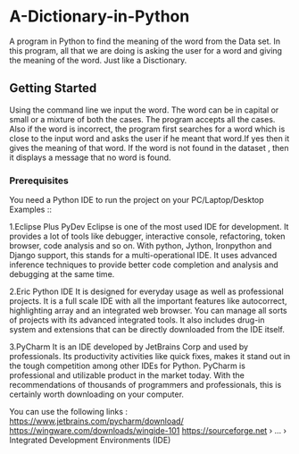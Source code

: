 # A-Dictionary-in-Python
A program in Python to find the meaning of the word from the Data set.
In this program, all that we are doing is asking the user for a word and giving the meaning of the word.
Just like a Disctionary.


## Getting Started 
Using the command line we input the word.
The word can be in capital or small or a mixture of both the cases.
The program accepts all the cases.
Also if the word is incorrect, the program first searches for a word which is close to the input word and asks the user if he meant that word.If yes then it gives the meaning of that word.
If the word is not found in the dataset , then it displays a message that no word is found.

### Prerequisites
You need a Python IDE to run the project on your PC/Laptop/Desktop
Examples ::

1.Eclipse Plus PyDev
Eclipse is one of the most used IDE for development. It provides a lot of tools like debugger, interactive console, refactoring, token browser, code analysis and so on. With python, Jython, Ironpython and Django support, this stands for a multi-operational IDE. It uses advanced inference techniques to provide better code completion and analysis and debugging at the same time.

2.Eric Python IDE
It is designed for everyday usage as well as professional projects. It is a full scale IDE with all the important features like autocorrect, highlighting array and an integrated web browser. You can manage all sorts of projects with its advanced integrated tools. It also includes drug-in system and extensions that can be directly downloaded from the IDE itself.

3.PyCharm
It is an IDE developed by JetBrains Corp and used by professionals. Its productivity activities like quick fixes, makes it stand out in the tough competition among other IDEs for Python. PyCharm is professional and utilizable product in the market today. With the recommendations of thousands of programmers and professionals, this is certainly worth downloading on your computer.

You can use the following links :
https://www.jetbrains.com/pycharm/download/
https://wingware.com/downloads/wingide-101
https://sourceforge.net › ... › Integrated Development Environments (IDE)


